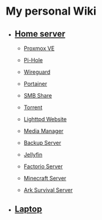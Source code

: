# My personal Wiki

- ## [Home server](./homeserver/README.md)

  - [Proxmox VE](./homeserver/proxmox.md)

  - [Pi-Hole](./homeserver/pi-hole.md)

  - [Wireguard](./homeserver/wireguard.md)

  - [Portainer](./homeserver/portainer.md)

  - [SMB Share](./homeserver/portainer.md)

  - [Torrent](./homeserver/portainer.md)

  - [Lighttpd Website](./homeserver/lighttpd-website.md)

  - [Media Manager](./homeserver/media-manager.md)

  - [Backup Server](./homeserver/backup-server.md)

  - [Jellyfin](./homeserver/jellyfin.md)

  - [Factorio Server](./homeserver/factorio-server.md)

  - [Minecraft Server](./homeserver/minecraft-server.md)

  - [Ark Survival Server](./homeserver/ark-survival-server.md)

- ## [Laptop](./laptop/README.md)
